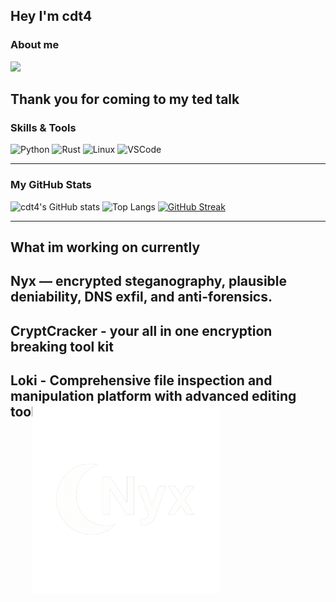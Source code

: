 ## Hey I'm cdt4

### About me

<img src="https://media1.tenor.com/m/z8cDbBBJ7mYAAAAd/biolit.gif" width="200"/>

## Thank you for coming to my ted talk



###  Skills & Tools

![Python](https://img.shields.io/badge/-Python-42f5cb?style=flat&logo=python&logoColor=white)
![Rust](https://img.shields.io/badge/-Rust-4f6bed?style=flat&logo=rust&logoColor=white)
![Linux](https://img.shields.io/badge/-Linux-8e59e8?style=flat&logo=linux&logoColor=white)
![VSCode](https://img.shields.io/badge/-VSCode-42f5cb?style=flat&logo=visual-studio-code&logoColor=white)

---

###  My GitHub Stats

![cdt4's GitHub stats](https://github-readme-stats.vercel.app/api?username=cdt4&show_icons=true&theme=tokyonight)
![Top Langs](https://github-readme-stats.vercel.app/api/top-langs/?username=cdt4&layout=compact&theme=tokyonight)
[![GitHub Streak](https://streak-stats.demolab.com?user=cdt4&theme=tokyonight)](https://git.io/streak-stats)

---


## What im working on currently
## Nyx — encrypted steganography, plausible deniability, DNS exfil, and anti-forensics.
## CryptCracker - your all in one encryption breaking tool kit
## Loki - Comprehensive file inspection and manipulation platform with advanced editing tools.

<div style="margin-top: -40px; margin-left: 35px; text-align: left;">
  <img src="folder/NYX.png" width="300" />
</div>


